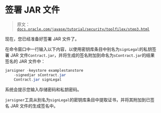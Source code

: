 # 签署 JAR 文件

> 原文：[`docs.oracle.com/javase/tutorial/security/toolfilex/step3.html`](https://docs.oracle.com/javase/tutorial/security/toolfilex/step3.html)

现在，您已经准备好签署 JAR 文件了。

在命令窗口中一行输入以下内容，以使用密钥库条目中别名为`signLegal`的私钥签署 JAR 文件`Contract.jar`，并将生成的签名附加到命名为`sContract.jar`的结果签名的 JAR 文件中：

```java
jarsigner -keystore examplestanstore
    -signedjar sContract.jar
    Contract.jar signLegal

```

系统会提示您输入存储密码和私钥密码。

`jarsigner`工具从别名为`signLegal`的密钥库条目中提取证书，并将其附加到已签名 JAR 文件的生成签名中。

